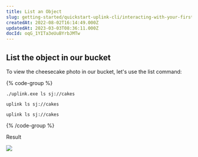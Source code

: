 ```yaml
---
title: List an Object
slug: getting-started/quickstart-uplink-cli/interacting-with-your-first-object/list-an-object
createdAt: 2022-08-02T16:14:49.000Z
updatedAt: 2023-03-03T08:36:11.000Z
docId: oqG_1YITa3eUuBYrbJMTw
---
```


## List the object in our bucket

To view the cheesecake photo in our bucket, let's use the list command:

{% code-group %}
```windows
./uplink.exe ls sj://cakes
```

```macos
uplink ls sj://cakes
```

```linux
uplink ls sj://cakes
```
{% /code-group %}

Result

![](https://archbee-image-uploads.s3.amazonaws.com/kv3plx2xmXcUGcVl4Lttj/Oi5zbmxWWcTU4hvoxhk_L_listobjects.png)

